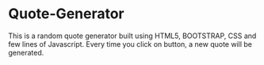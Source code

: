 # Quote-Generator
This is a random quote generator built using HTML5, BOOTSTRAP, CSS and few lines of Javascript. Every time you click on button, a new quote will be generated.
